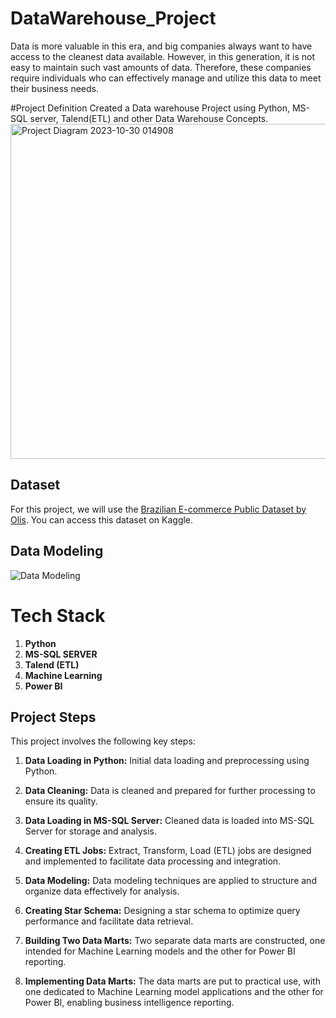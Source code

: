# DataWarehouse_Project
Data is more valuable in this era, and big companies always want to have access to the cleanest data available. However, in this generation, it is not easy to maintain such vast amounts of data. Therefore, these companies require individuals who can effectively manage and utilize this data to meet their business needs.

#Project Definition
Created a Data warehouse Project using Python, MS-SQL server, Talend(ETL) and other Data Warehouse Concepts.
<img width="536" alt="Project Diagram 2023-10-30 014908" src="https://github.com/vish1108/DataWarehouse_Project/assets/68471486/07c9bd21-c4a9-4665-947e-e3d52fde4278">

## Dataset

For this project, we will use the [Brazilian E-commerce Public Dataset by Olis](https://www.kaggle.com/datasets/olistbr/brazilian-ecommerce). You can access this dataset on Kaggle.

## Data Modeling

![Data Modeling](https://github.com/vish1108/DataWarehouse_Project/assets/68471486/bd9c3231-3805-4efe-816d-091c11663944)


# Tech Stack

1. **Python**
2. **MS-SQL SERVER**
3. **Talend (ETL)**
4. **Machine Learning**
5. **Power BI**


## Project Steps

This project involves the following key steps:

1. **Data Loading in Python:** Initial data loading and preprocessing using Python.

2. **Data Cleaning:** Data is cleaned and prepared for further processing to ensure its quality.

3. **Data Loading in MS-SQL Server:** Cleaned data is loaded into MS-SQL Server for storage and analysis.

4. **Creating ETL Jobs:** Extract, Transform, Load (ETL) jobs are designed and implemented to facilitate data processing and integration.

5. **Data Modeling:** Data modeling techniques are applied to structure and organize data effectively for analysis.

6. **Creating Star Schema:** Designing a star schema to optimize query performance and facilitate data retrieval.

7. **Building Two Data Marts:** Two separate data marts are constructed, one intended for Machine Learning models and the other for Power BI reporting.

8. **Implementing Data Marts:** The data marts are put to practical use, with one dedicated to Machine Learning model applications and the other for Power BI, enabling business intelligence reporting.

